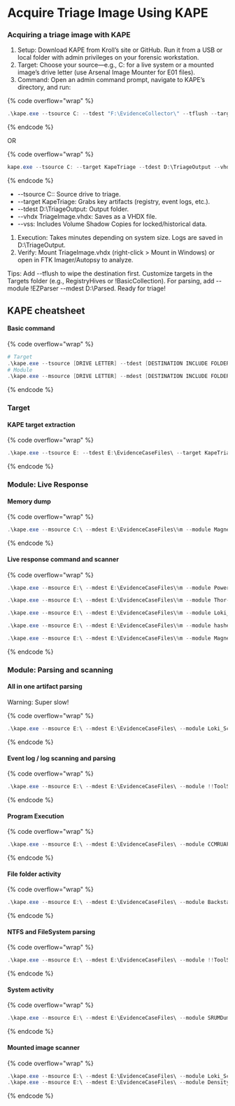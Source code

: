 # Acquire Triage Image Using KAPE

### Acquiring a triage image with KAPE

1. Setup: Download KAPE from Kroll’s site or GitHub. Run it from a USB or local folder with admin privileges on your forensic workstation.
2. Target: Choose your source—e.g., C: for a live system or a mounted image’s drive letter (use Arsenal Image Mounter for E01 files).
3. Command: Open an admin command prompt, navigate to KAPE’s directory, and run:

{% code overflow="wrap" %}
```powershell
.\kape.exe --tsource C: --tdest "F:\EvidenceCollector\" --tflush --target !SANS_Triage --vhdx PC02 --mflush --gui
```
{% endcode %}

OR&#x20;

{% code overflow="wrap" %}
```powershell
kape.exe --tsource C: --target KapeTriage --tdest D:\TriageOutput --vhdx TriageImage.vhdx --vss
```
{% endcode %}

* \--tsource C:: Source drive to triage.
* \--target KapeTriage: Grabs key artifacts (registry, event logs, etc.).
* \--tdest D:\TriageOutput: Output folder.
* \--vhdx TriageImage.vhdx: Saves as a VHDX file.
* \--vss: Includes Volume Shadow Copies for locked/historical data.

1. Execution: Takes minutes depending on system size. Logs are saved in D:\TriageOutput.
2. Verify: Mount TriageImage.vhdx (right-click > Mount in Windows) or open in FTK Imager/Autopsy to analyze.

Tips: Add --tflush to wipe the destination first. Customize targets in the Targets folder (e.g., RegistryHives or !BasicCollection). For parsing, add --module !EZParser --mdest D:\Parsed. Ready for triage!

## KAPE cheatsheet <a href="#kape-cheatsheet" id="kape-cheatsheet"></a>

#### Basic command

{% code overflow="wrap" %}
```powershell
# Target
.\kape.exe --tsource [DRIVE LETTER] --tdest [DESTINATION INCLUDE FOLDER NAME] --module [MODULE NAME] --gui
# Module
.\kape.exe --msource [DRIVE LETTER] --mdest [DESTINATION INCLUDE FOLDER NAME] --module [MODULE NAME] --gui
```
{% endcode %}

### Target <a href="#target" id="target"></a>

#### KAPE target extraction <a href="#kape-target-extraction" id="kape-target-extraction"></a>

{% code overflow="wrap" %}
```powershell
.\kape.exe --tsource E: --tdest E:\EvidenceCaseFiles\ --target KapeTriage,MessagingClients,RemoteAdmin,ServerTriage,WebBrowsers,WebServers,WSL,MemoryFiles --gui
```
{% endcode %}

### Module: Live Response <a href="#module-live-response" id="module-live-response"></a>

#### Memory dump <a href="#memory-dump" id="memory-dump"></a>

{% code overflow="wrap" %}
```powershell
.\kape.exe --msource C:\ --mdest E:\EvidenceCaseFiles\%m --module MagnetForensics_RAMCapture --gui
```
{% endcode %}

#### Live response command and scanner <a href="#live-response-command-and-scanner" id="live-response-command-and-scanner"></a>

{% code overflow="wrap" %}
```powershell
.\kape.exe --msource E:\ --mdest E:\EvidenceCaseFiles\%m --module PowerShell_Get-InjectedThread,PowerShell_Get-NetworkConnection,PowerShell_Netscan,PowerShell_Signed,SIDR_WindowsIndexSearchParser,WIFIPassView,MagnetForensics_EDD,Nirsoft_BluetoothView,Nirsoft_LastActivityView,Nirsoft_OpenedFilesView,NirSoft_USBDeview,NirSoft_VideoCacheView,NirSoft_WebBrowserPassView,Nirsoft_WhatInStartup,Nirsoft_WifiHistoryView,Nirsoft_WirelessKeyView,SysInternals_Autoruns,SysInternals_Handle,SysInternals_PsFile,SysInternals_PsInfo,SysInternals_PsList,SysInternals_PsLoggedOn,SysInternals_PsService,SysInternals_PsTree,SysInternals_Tcpvcon,Powrshell_LiveResponse_SystemInfo,PowerShell_Arp_Cache_Extraction,PowerShell_Bitlocker_Key_Extraction,PowerShell_Bitlocker_Status,PowerShell_Defender_Exclusions,PowerShell_DLL_List,PowerShell_Dns_Cache,PowerShell_Local_Group_List,PowerShell_LocalAdmin,PowerShell_NamedPipes,PowerShell_NetUserAdministrators,PowerShell_Network_Configuration,PowerShell_Network_Connections_Status,PowerShell_Network_Share,PowerShell_Process_Cmdline,PowerShell_ProcessList_CimInstance,PowerShell_ProcessList_WMI,PowerShell_Services_List,PowerShell_SMBMapping,PowerShell_SMBOpenFile,PowerShell_SMBSession,PowerShell_Startup_Commands,PowerShell_User_List,PowerShell_WMIRepositoryAuditing,Windows_ARPCache,Windows_DNSCache,Windows_GpResult,Windows_IPConfig,Windows_MsInfo,Windows_nbtstat_NetBIOSCache,Windows_nbtstat_NetBIOSSessions,Windows_Net_Accounts,Windows_Net_File,Windows_Net_LocalGroup,Windows_Net_Session,Windows_Net_Share,Windows_Net_Start,Windows_Net_Use,Windows_Net_User,Windows_netsh_portproxy,Windows_NetStat,Windows_qwinsta_RDPSessions,Windows_RoutingTable,Windows_schtasks,Windows_SystemInfo,Reghunter,hasherezade_HollowsHunter --gui

.\kape.exe --msource E:\ --mdest E:\EvidenceCaseFiles\%m --module Thor-Lite_Upgrade,Thor-Lite_Scan --gui

.\kape.exe --msource E:\ --mdest E:\EvidenceCaseFiles\%m --module Loki_LiveResponse --gui

.\kape.exe --msource E:\ --mdest E:\EvidenceCaseFiles\%m --module hasherezade_HollowsHunter --gui

.\kape.exe --msource E:\ --mdest E:\EvidenceCaseFiles\%m --module MagnetForensics_RAMCapture --gui
```
{% endcode %}

### Module: Parsing and scanning <a href="#module-parsing-and-scanning" id="module-parsing-and-scanning"></a>

#### All in one artifact parsing <a href="#all-in-one-artifact-parsing" id="all-in-one-artifact-parsing"></a>

Warning: Super slow!

{% code overflow="wrap" %}
```powershell
.\kape.exe --msource E:\ --mdest E:\EvidenceCaseFiles\ --module Loki_Scan,DensityScout,BackstageParser,BitsParser,CCMRUAFinder_RecentlyUsedApps,Chainsaw,DeepblueCLI,DHParser,EvtxHussar,hasherezade_HollowsHunter,INDXRipper,LevelDBDumper,OneDriveExplorer,PowerShell_Get-ChainsawSigmaRules,TeamsParser,ThumbCacheViewer,WMI-Parser,Zircolite_Scan,Zircolite_Update,LogParser_ApacheAccessLogs,LogParser_DetailedNetworkShareAccess,LogParser_LogonLogoffEvents,LogParser_RDPUsageEvents,LogParser_SMBServerAnonymousLogons,Nirsoft_AlternateStreamView,NirSoft_BrowsingHistoryView,NirSoft_FullEventLogView_AllEventLogs,NirSoft_FullEventLogView_Application,NirSoft_FullEventLogView_PowerShell-Operational,NirSoft_FullEventLogView_PrintService-Operational,NirSoft_FullEventLogView_ScheduledTasks,NirSoft_FullEventLogView_Security,NirSoft_FullEventLogView_System,NirSoft_TurnedOnTimesView,NirSoft_WebBrowserDownloads,Nirsoft_WinLogonView,SysInternals_SigCheck,TZWorks_CAFAE_Registry_System,Events-Ripper,Hayabusa,LogParser,MFTECmd,NTFSLogTracker,RECmd_AllBatchFiles,Reghunter,RegRipper,AmcacheParser,AppCompatCacheParser,EvtxECmd,EvtxECmd_RDP,iisGeoLocate,JLECmd,LECmd,PECmd,RBCmd,RecentFileCacheParser,SBECmd,SQLECmd,SQLECmd_Hunt,SrumECmd,SumECmd,WxTCmd,Sync_EvtxECmd,Sync_KAPE,Sync_RECmd,Sync_SQLECmd,Windows_ManageBDE_BitLockerKeys,Windows_ManageBDE_BitLockerStatus --gui
```
{% endcode %}

#### Event log / log scanning and parsing <a href="#event-log--log-scanning-and-parsing" id="event-log--log-scanning-and-parsing"></a>

{% code overflow="wrap" %}
```powershell
.\kape.exe --msource E:\ --mdest E:\EvidenceCaseFiles\ --module !!ToolSync,PowerShell_Get-ChainsawSigmaRule,Chainsaw,DeepblueCLI,EvtxHussar,Zircolite_Update,Zircolite_Scan,Events-Ripper,hayabusa_EventStatistics,hayabusa_OfflineEventLogs,hayabusa_OfflineLogonSummary,hayabusa_UpdateRules,EvtxECmd,EvtxECmd_RDP,LogParser,iisGeoLocate
```
{% endcode %}

#### Program Execution <a href="#program-execution" id="program-execution"></a>

{% code overflow="wrap" %}
```powershell
.\kape.exe --msource E:\ --mdest E:\EvidenceCaseFiles\ --module CCMRUAFinder_RecentlyUsedApps,AmcacheParser,AppCompatCacheParser,PECmd,RecentFileCacheParser --gui
```
{% endcode %}

#### File folder activity <a href="#file-folder-activity" id="file-folder-activity"></a>

{% code overflow="wrap" %}
```powershell
.\kape.exe --msource E:\ --mdest E:\EvidenceCaseFiles\ --module BackstageParser,OneDriveExplorer,ThumbCacheViewer,JLECmd,LECmd,RBCmd,SBECmd,WxTCmd --gui
```
{% endcode %}

#### NTFS and FileSystem parsing <a href="#ntfs-and-filesystem-parsing" id="ntfs-and-filesystem-parsing"></a>

{% code overflow="wrap" %}
```powershell
.\kape.exe --msource E:\ --mdest E:\EvidenceCaseFiles\ --module !!ToolSync,INDXRipper,MFTECmd,NTFSLogTracker,RegRipper,RECmd_AllBatchFiles --gui
```
{% endcode %}

#### System activity <a href="#system-activity" id="system-activity"></a>

{% code overflow="wrap" %}
```powershell
.\kape.exe --msource E:\ --mdest E:\EvidenceCaseFiles\ --module SRUMDump,WMI-Parser,RECmd_AllBatchFiles,SrumECmd,SumECmd --gui
```
{% endcode %}

#### Mounted image scanner <a href="#mounted-image-scanner" id="mounted-image-scanner"></a>

{% code overflow="wrap" %}
```powershell
.\kape.exe --msource E:\ --mdest E:\EvidenceCaseFiles\ --module Loki_Scan --gui
.\kape.exe --msource E:\ --mdest E:\EvidenceCaseFiles\ --module DensityScout --gui
```
{% endcode %}

